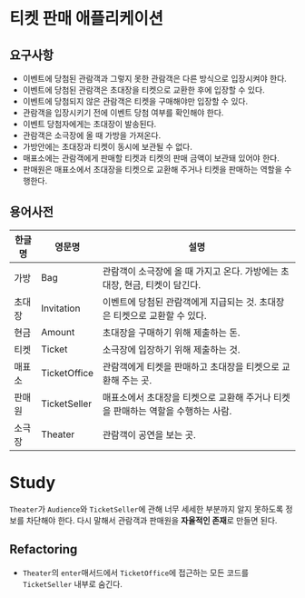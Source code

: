 # 티켓 판매 애플리케이션

## 요구사항

- 이벤트에 당첨된 관람객과 그렇지 못한 관람객은 다른 방식으로 입장시켜야 한다.
- 이벤트에 당첨된 관람객은 초대장을 티켓으로 교환한 후에 입장할 수 있다.
- 이벤트에 당첨되지 않은 관람객은 티켓을 구매해야만 입장할 수 있다.
- 관람객을 입장시키기 전에 이벤트 당첨 여부를 확인해야 한다.
- 이벤트 당첨자에게는 초대장이 발송된다.
- 관람객은 소극장에 올 때 가방을 가져온다.
- 가방안에는 초대장과 티켓이 동시에 보관될 수 없다. 
- 매표소에는 관람객에게 판매할 티켓과 티켓의 판매 금액이 보관돼 있어야 한다.
- 판매원은 매표소에서 초대장을 티켓으로 교환해 주거나 티켓을 판매하는 역할을 수행한다.

## 용어사전

| 한글명 | 영문명 | 설명 |
| --- | --- | --- |
|가방|Bag|관람객이 소극장에 올 때 가지고 온다. 가방에는 초대장, 현금, 티켓이 담긴다.|
|초대장|Invitation|이벤트에 당첨된 관람객에게 지급되는 것. 초대장은 티켓으로 교환할 수 있다.|
|현금|Amount|초대장을 구매하기 위해 제출하는 돈.|
|티켓|Ticket|소극장에 입장하기 위해 제출하는 것.|
|매표소|TicketOffice|관람객에게 티켓을 판매하고 초대장을 티켓으로 교환해 주는 곳.|
|판매원|TicketSeller|매표소에서 초대장을 티켓으로 교환해 주거나 티켓을 판매하는 역할을 수행하는 사람.|
|소극장|Theater|관람객이 공연을 보는 곳.|

# Study

`Theater`가 `Audience`와 `TicketSeller`에 관해 너무 세세한 부분까지 알지 못하도록 
정보를 차단해야 한다. 다시 말해서 관람객과 판매원을 **자율적인 존재**로 만들면 된다.

## Refactoring

- `Theater`의 `enter`매서드에서 `TicketOffice`에 접근하는 모든 코드를 `TicketSeller` 내부로 숨긴다.